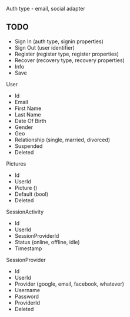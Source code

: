 Auth type - email, social adapter

## TODO

  - Sign In (auth type, signin properties)
  - Sign Out (user identifier)
  - Register (register type, register properties)
  - Recover (recovery type, recovery properties)
  - Info
  - Save

User
 - Id
 - Email
 - First Name
 - Last Name
 - Date Of Birth
 - Gender
 - Geo
 - Relationship (single, married, divorced)
 - Suspended
 - Deleted

 Pictures
  - Id
  - UserId
  - Picture ()
  - Default (bool)
  - Deleted

 SessionActivity
  - Id
  - UserId
  - SessionProviderId
  - Status (online, offline, idle)
  - Timestamp

 SessionProvider
  - Id
  - UserId
  - Provider (google, email, facebook, whatever)
  - Username
  - Password
  - ProviderId
  - Deleted
